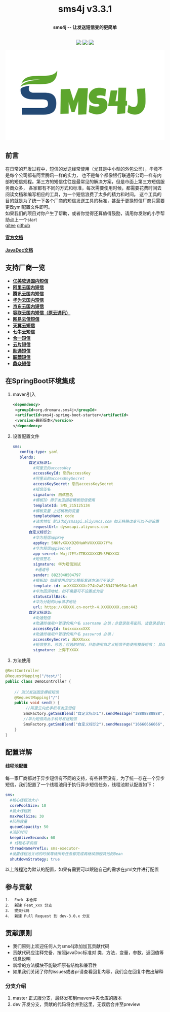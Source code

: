 <h1 align="center" style="margin: 30px 0 30px; font-weight: bold;">sms4j v3.3.1</h1>
<h4 align="center" style="margin: 30px 0 30px; font-weight: bold;">sms4j -- 让发送短信变的更简单</h4>
<p align="center">
<a href="https://gitee.com/dromara/sms4j/stargazers"><img src="https://gitee.com/dromara/sms4j/badge/star.svg?theme=gvp"></a>
<a href="https://gitee.com/dromara/sms4j/blob/master/LICENSE"><img src="https://img.shields.io/badge/license-Apache--2.0-green"></a>
<a href="https://gitee.com/dromara/sms4j"><img src="https://img.shields.io/badge/version-v3.3.1-blue"></a>
</p>
<img src="/public/logo.png">

## 前言

在日常的开发过程中，短信的发送经常使用（尤其是中小型的外包公司），毕竟不是每个公司都有阿里腾讯一样的实力，
也不是每个都像银行联通等公司一样有内部的短信规程。第三方的短信往往是最常见的解决方案，但是市面上第三方短信服务商众多，
各家都有不同的方式和标准，每次需要使用时候，都需要花费时间去阅读文档和编写相应的工具，为一个短信浪费了太多的精力和时间。
这个工具的目的就是为了统一下各个厂商的短信发送工具的标准，甚至于更换短信厂商只需要更改yml配置文件即可。  
如果我们的项目对你产生了帮助，或者你觉得还算值得鼓励，请用你发财的小手帮助点上一个start  
[gitee](https://gitee.com/dromara/sms4j)
[github](https://github.com/dromara/sms4j)

#### [官方文档](http://wind.kim)
#### [JavaDoc文档](https://apidoc.gitee.com/dromara/sms4j/)

## 支持厂商一览
- **[亿美软通国内短信](https://www.emay.cn/article949.html)**
- **[阿里云国内短信](https://www.aliyun.com/product/sms)**
- **[腾讯云国内短信](https://cloud.tencent.com/product/sms)**
- **[华为云国内短信](https://www.huaweicloud.com/product/msgsms.html)**
- **[京东云国内短信](https://www.jdcloud.com/cn/products/text-message)**
- **[容联云国内短信（原云通讯）](https://www.yuntongxun.com/sms/note-inform)**
- **[网易云信短信](https://netease.im/sms)**
- **[天翼云短信](https://www.ctyun.cn/products/10020341)**
- **[七牛云短信](https://www.qiniu.com/products/sms)**
- **[合一短信](https://unisms.apistd.com/)**
- **[云片短信](https://www.yunpian.com/product/domestic-sms)**
- **[助通短信](https://www.ztinfo.cn/products/sms)**
- **[联麓短信](https://console.shlianlu.com/#/document/smsDoc)**
- **[鼎众短信](http://demoapi.321sms.com:8201/index.html)**

## 在SpringBoot环境集成

1. maven引入
   
   ```xml
   <dependency>
    <groupId>org.dromara.sms4j</groupId>
    <artifactId>sms4j-spring-boot-starter</artifactId>
    <version>最新版本</version>
   </dependency>
   ```
2. 设置配置文件
   
   ```yaml
   sms:
      config-type: yaml
      blends:
          自定义标识1:
            #阿里云的accessKey
            accessKeyId: 您的accessKey
            #阿里云的accessKeySecret
            accessKeySecret: 您的accessKeySecret
            #短信签名
            signature: 测试签名
            #模板ID 用于发送固定模板短信使用
            templateId: SMS_215125134
            #模板变量 上述模板的变量
            templateName: code
            #请求地址 默认为dysmsapi.aliyuncs.com 如无特殊改变可以不用设置
            requestUrl: dysmsapi.aliyuncs.com
          自定义标识2:
            #华为短信appKey
            appKey: 5N6fvXXXX920HaWhVXXXXXX7fYa
            #华为短信appSecret
            app-secret: Wujt7EYzZTBXXXXXXEhSP6XXXX
            #短信签名
            signature: 华为短信测试
             #通道号
            sender: 8823040504797
            #模板ID 如果使用自定义模板发送方法可不设定
            template-id: acXXXXXXXXc274b2a8263479b954c1ab5
            #华为回调地址，如不需要可不设置或为空
            statusCallBack:
            #华为分配的app请求地址
            url: https://XXXXX.cn-north-4.XXXXXXXX.com:443
          自定义标识3:
            #助通短信
            #助通终端用户管理的用户名 username 必填；非登录账号密码，请登录后台管理地址进行查看：https://mix2.zthysms.com/login
            accessKeyId: tusxxxxxxXXX
            #助通终端用户管理的用户名 passwrod 必填；
            accessKeySecret: UbXXXxxx
            #短信签名，可选；可选的时候，只能使用自定义短信不能使用模板短信； 具体在这里查看审核过的短信签名：https://mix2.zthysms.com/index.html#/SignatureManagement
            signature: 上海千XXXX
   ```

3. 方法使用
   
```java
@RestController
@RequestMapping("/test/")
public class DemoController {

    // 测试发送固定模板短信
    @RequestMapping("/")
    public void send() {
         //阿里云向此手机号发送短信
        SmsFactory.getSmsBlend("自定义标识1").sendMessage("18888888888","123456");
        //华为短信向此手机号发送短信
        SmsFactory.getSmsBlend("自定义标识2").sendMessage("16666666666","000000");
    }
}
```


## 配置详解

#### 线程池配置

每一家厂商都对于异步短信有不同的支持，有些甚至没有，为了统一存在一个异步短信，我们配置了一个线程池用于执行异步短信任务，线程池默认配置如下：  

```yaml
sms:
  #核心线程池大小
  corePoolSize: 10
  #最大线程数
  maxPoolSize: 30
  #队列容量
  queueCapacity: 50
  #活跃时间
  keepAliveSeconds: 60
  # 线程名字前缀
  threadNamePrefix: sms-executor-
  #设置线程池关闭的时候等待所有任务都完成再继续销毁其他的Bean
  shutdownStrategy: true
```

以上线程池为默认的配置，如果有需要可以跟随自己的需求在yml文件进行配置


## 参与贡献
```
1.  Fork 本仓库
2.  新建 Feat_xxx 分支
3.  提交代码
4.  新建 Pull Request 到 dev-3.0.x 分支
```
## 贡献原则
- 我们原则上欢迎任何人为sms4j添加加瓦贡献代码
- 贡献代码应注释完备，按照javaDoc标准对 类，方法，变量，参数，返回值等信息说明
- 新增的方法模块不能破坏原有结构和兼容性
- 如果我们关闭了你的issues或者pr请查看回复内容，我们会在回复中做出解释

### 分支介绍
1. master 正式版分支，最终发布到maven中央仓库的版本
2. dev 开发分支，贡献的代码将合并到这里，无误后合并至preview
